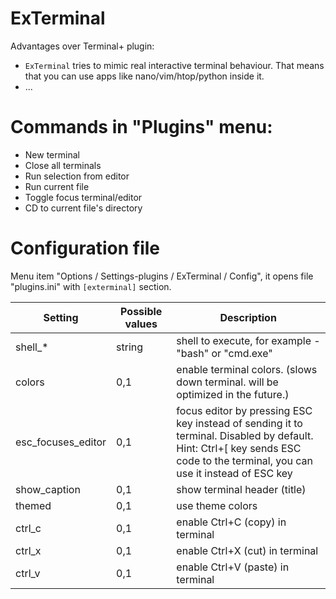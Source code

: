 # ExTerminal

Advantages over Terminal+ plugin:
 - `ExTerminal` tries to mimic real interactive terminal behaviour.
 That means that you can use apps like nano/vim/htop/python inside it.
 - ...


# Commands in "Plugins" menu:

- New terminal
- Close all terminals
- Run selection from editor
- Run current file
- Toggle focus terminal/editor
- CD to current file's directory

# Configuration file

Menu item "Options / Settings-plugins / ExTerminal / Config", it opens file "plugins.ini" with `[exterminal]` section.

Setting               | Possible values            | Description
----------------------|----------------------------|----------------------------
shell_*               | string                     | shell to execute, for example - "bash" or "cmd.exe"
colors                | 0,1                        | enable terminal colors. (slows down terminal. will be optimized in the future.)
esc_focuses_editor    | 0,1                        | focus editor by pressing ESC key instead of sending it to terminal. Disabled by default. <br> Hint: Ctrl+[ key sends ESC code to the terminal, you can use it instead of ESC key
show_caption          | 0,1                        | show terminal header (title)
themed                | 0,1                        | use theme colors
ctrl_c                | 0,1                        | enable Ctrl+C (copy) in terminal
ctrl_x                | 0,1                        | enable Ctrl+X (cut) in terminal
ctrl_v                | 0,1                        | enable Ctrl+V (paste) in terminal
